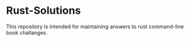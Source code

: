 # Rust-Solutions
This repository is intended for maintaining answers to rust command-line book challanges.
